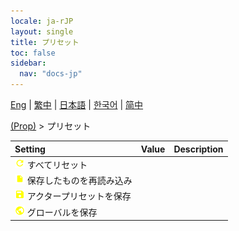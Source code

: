 ```yaml
---
locale: ja-rJP
layout: single
title: プリセット
toc: false
sidebar:
  nav: "docs-jp"
---
```

[Eng](/dancexr/menu/2025.4/prop/actor_presets) | [繁中](/tw/dancexr/menu/2025.4/prop/actor_presets) | [日本語](/jp/dancexr/menu/2025.4/prop/actor_presets) | [한국어](/kr/dancexr/menu/2025.4/prop/actor_presets) | [简中](/zh/dancexr/menu/2025.4/prop/actor_presets)

[(Prop)](../menu#(Prop)) > プリセット



| Setting | Value | Description |
| :--- | --- | :--- |
|<nobr>![refresh icon](/images/icon/ic_refresh.png) すべてリセット</nobr>|| 
|<nobr>![file icon](/images/icon/ic_file.png) 保存したものを再読み込み</nobr>|| 
|<nobr>![save icon](/images/icon/ic_save.png) アクタープリセットを保存</nobr>|| 
|<nobr>![globe icon](/images/icon/ic_globe.png) グローバルを保存</nobr>|| 
